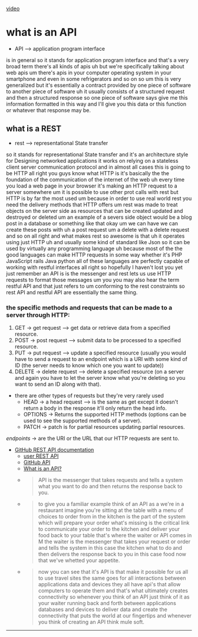 [video](https://www.youtube.com/watch?v=Q-BpqyOT3a8)

# what is an API

- API --> application program interface

is in general so it stands for application program interface and that's a very broad term there's all kinds of apis uh but we're specifically talking about web apis um there's apis in your computer operating system in your smartphone and even in some refrigerators and so on so um this is very generalized but it's essentially a contract provided by one piece of software to another piece of software uh it usually consists of a structured request and then a structured response so one piece of software says give me this information formatted in this way and I'll give you this data or this function or whatever that response may be. 

## what is a REST 

- rest --> representational State transfer

so it stands for representational State transfer and it's an architecture style for Designing networked applications it works on relying on a stateless client server communication protocol and in almost all cases this is going to be HTTP all right you guys know what HTTP is it's basically the the foundation of the communication of the internet of the web uh every time you load a web page in your browser it's making an HTTP request to a server somewhere um it is possible to use other prot calls with rest but HTTP is by far the most used um because in order to use real world rest you need the delivery methods that HTTP offers um rest was made to treat objects on the server side as resources that can be created updated and destroyed or deleted um an example of a severs side object would be a blog post in a database or something like that okay um we can have we can create these posts with uh a post request um a delete with a delete request and so on all right and what makes rest so awesome is that uh it operates using just HTTP uh and usually some kind of standard like Json so it can be used by virtually any programming language uh because most of the the good languages can make HTTP requests in some way whether it's PHP JavaScript rails Java python all of these languages are perfectly capable of working with restful interfaces all right so hopefully I haven't lost you yet just remember an API is is the messenger and rest lets us use HTTP requests to format those messages um you you may also hear the term restful API and that just refers to um conforming to the rest constraints so rest API and restful API are essentially the same thing.

### the specific methods and requests that can be made to a server through HTTP:
1. GET -> get request --> get data or retrieve data from a specified resource.
2. POST -> post request --> submit data to be processed to a specified resource.
3. PUT -> put request --> update a specified resource (usually you would have to send a request to an endpoint which is a URI with some kind of ID (the server needs to know which one you want to update))
4. DELETE -> delete request --> delete a specified resource (on a server and again you have to let the server know what you're deleting so you want to send an ID along with that).

- there are other types of requests but they're very rarely used 
    - HEAD -> a head request --> is the same as get except it doesn't return a body in the response it'll only return the head info. 
    - OPTIONS -> Returns the supported HTTP methods (options can be used to see the supported methods of a server).
    - PATCH -> patch is for partial resources updating partial resources.

*endpoints* -> are the URI or the URL that our HTTP requests are sent to.

- [GitHub REST API documentation](https://docs.github.com/en/rest?apiVersion=2022-11-28)
    - [user REST API](https://docs.github.com/en/rest/users/users?apiVersion=2022-11-28)
    - [GitHub API](https://www.youtube.com/watch?v=Q-BpqyOT3a8&t=696s)
    - [What is an API?](https://www.youtube.com/watch?v=s7wmiS2mSXY&t=129s)
    - > API is the messenger that takes requests and tells a system what you want to do and then returns the response back to you. 
    - > to give you a familiar example think of an API as a we're in a restaurant imagine you're sitting at the table with a menu of choices to order from in the kitchen is the part of the system which will prepare your order what's missing is the critical link to communicate your order to the kitchen and deliver your food back to your table that's where the waiter or API comes in M the waiter is the messenger that takes your request or order and tells the system in this case the kitchen what to do and then delivers the response back to you in this case food now that we've whetted your appetite.
    - > now you can see that it's API is that make it possible for us all to use travel sites the same goes for all interactions between applications data and devices they all have api's that allow computers to operate them and that's what ultimately creates connectivity so whenever you think of an API just think of it as your waiter running back and forth between applications databases and devices to deliver data and create the connectivity that puts the world at our fingertips and whenever you think of creating an API think mule soft.
***